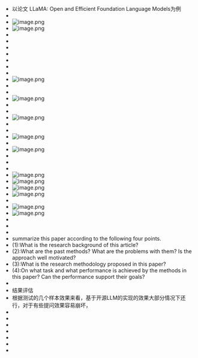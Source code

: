 - 以论文 LLaMA: Open and Efficient Foundation Language Models为例
-
- ![image.png](../assets/image_1681723021876_0.png)
- ![image.png](../assets/image_1681723363163_0.png)
-
-
-
-
-
-
-
- ![image.png](../assets/image_1681729568970_0.png)
-
-
- ![image.png](../assets/image_1681730614574_0.png)
-
-
- ![image.png](../assets/image_1681729806324_0.png)
-
-
- ![image.png](../assets/image_1681730653267_0.png)
-
- ![image.png](../assets/image_1681730636221_0.png)
-
-
-
- ![image.png](../assets/image_1681732093806_0.png)
- ![image.png](../assets/image_1681732168150_0.png)
- ![image.png](../assets/image_1681732308917_0.png)
- ![image.png](../assets/image_1681732338229_0.png)
-
- ![image.png](../assets/image_1681732563055_0.png)
- ![image.png](../assets/image_1681732577886_0.png)
-
-
-
- summarize this paper according to the following four points.
- (1):What is the research background of this article?
- (2):What are the past methods? What are the problems with them? Is the approach well motivated?
- (3):What is the research methodology proposed in this paper?
- (4):On what task and what performance is achieved by the methods in this paper? Can the performance support their goals?
-
- 结果评估
- 根据测试的几个样本效果来看，基于开源LLM的实现的效果大部分情况下还行，对于有些提问效果容易崩坏，
-
-
-
-
-
-
-